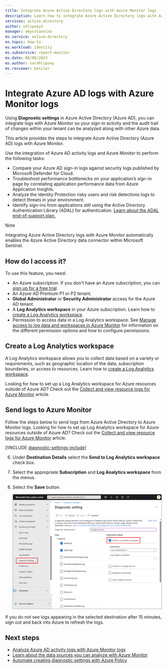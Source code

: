 ```yaml
---
title: Integrate Azure Active Directory logs with Azure Monitor logs
description: Learn how to integrate Azure Active Directory logs with Azure Monitor logs for querying and analysis.
services: active-directory
author: shlipsey3
manager: amycolannino
ms.service: active-directory
ms.topic: how-to
ms.workload: identity
ms.subservice: report-monitor
ms.date: 08/08/2023
ms.author: sarahlipsey
ms.reviewer: besiler
---
```


# Integrate Azure AD logs with Azure Monitor logs

Using **Diagnostic settings** in Azure Active Directory (Azure AD), you can integrate logs with Azure Monitor so your sign-in activity and the audit trail of changes within your tenant can be analyzed along with other Azure data. 

This article provides the steps to integrate Azure Active Directory (Azure AD) logs with Azure Monitor.

Use the integration of Azure AD activity logs and Azure Monitor to perform the following tasks:

- Compare your Azure AD sign-in logs against security logs published by Microsoft Defender for Cloud.
- Troubleshoot performance bottlenecks on your application’s sign-in page by correlating application performance data from Azure Application Insights.
- Analyze the Identity Protection risky users and risk detections logs to detect threats in your environment.
- Identify sign-ins from applications still using the Active Directory Authentication Library (ADAL) for authentication. [Learn about the ADAL end-of-support plan.](../develop/msal-migration.md)

> [!NOTE]
> Integrating Azure Active Directory logs with Azure Monitor automatically enables the Azure Active Directory data connector within Microsoft Sentinel.

## How do I access it? 

To use this feature, you need:

* An Azure subscription. If you don't have an Azure subscription, you can [sign up for a free trial](https://azure.microsoft.com/free/).
* An Azure AD Premium P1 or P2 tenant.
* **Global Administrator** or **Security Administrator** access for the Azure AD tenant.
* A **Log Analytics workspace** in your Azure subscription. Learn how to [create a Log Analytics workspace](../../azure-monitor/logs/quick-create-workspace.md).
* Permission to access data in a Log Analytics workspace. See [Manage access to log data and workspaces in Azure Monitor](../../azure-monitor/logs/manage-access.md) for information on the different permission options and how to configure permissions.

## Create a Log Analytics workspace 

A Log Analytics workspace allows you to collect data based on a variety or requirements, such as geographic location of the data, subscription boundaries, or access to resources. Learn how to [create a Log Analytics workspace](../../azure-monitor/logs/quick-create-workspace.md). 

Looking for how to set up a Log Analytics workspace for Azure resources outside of Azure AD? Check out the [Collect and view resource logs for Azure Monitor](../../azure-monitor/essentials/diagnostic-settings.md) article.

## Send logs to Azure Monitor

Follow the steps below to send logs from Azure Active Directory to Azure Monitor logs. Looking for how to set up Log Analytics workspace for Azure resources outside of Azure AD? Check out the [Collect and view resource logs for Azure Monitor](../../azure-monitor/essentials/diagnostic-settings.md) article.

[!INCLUDE [diagnostic-settings-include](../includes/diagnostic-settings-include.md)]

6. Under **Destination Details** select the **Send to Log Analytics workspace** check box. 

7. Select the appropriate **Subscription** and **Log Analytics workspace** from the menus.

8. Select the **Save** button.

    ![Screenshot of the Diagnostics settings with some destination details shown.](./media/howto-integrate-activity-logs-with-azure-monitor-logs/diagnostic-settings-log-analytics-workspace.png)

If you do not see logs appearing in the selected destination after 15 minutes, sign out and back into Azure to refresh the logs.

## Next steps

* [Analyze Azure AD activity logs with Azure Monitor logs](howto-analyze-activity-logs-log-analytics.md)
* [Learn about the data sources you can analyze with Azure Monitor](../../azure-monitor/data-sources.md)
* [Automate creating diagnostic settings with Azure Policy](../../azure-monitor/essentials/diagnostic-settings-policy.md)